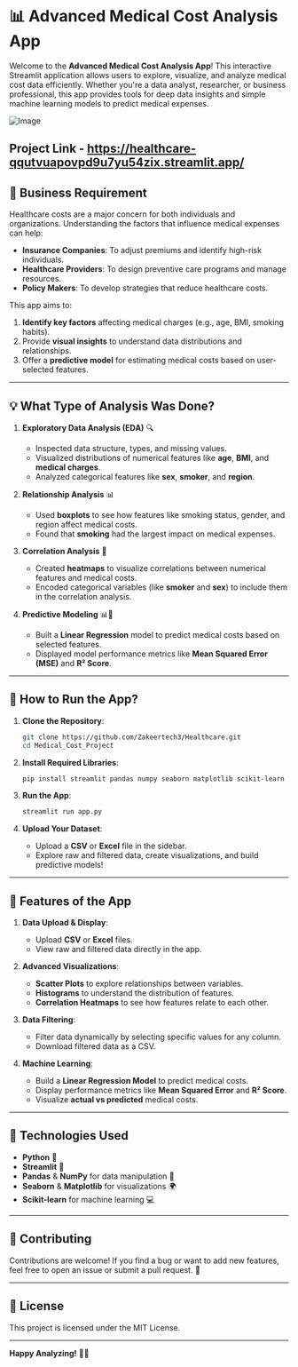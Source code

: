 # 📊 Advanced Medical Cost Analysis App

Welcome to the **Advanced Medical Cost Analysis App**! This interactive Streamlit application allows users to explore, visualize, and analyze medical cost data efficiently. Whether you're a data analyst, researcher, or business professional, this app provides tools for deep data insights and simple machine learning models to predict medical expenses.


![Image](https://github.com/user-attachments/assets/3b30739b-80b3-4b39-8ed6-80adfa5fc1dc)

Project Link - https://healthcare-qqutvuapovpd9u7yu54zix.streamlit.app/
---

## 💼 **Business Requirement**

Healthcare costs are a major concern for both individuals and organizations. Understanding the factors that influence medical expenses can help:

- **Insurance Companies**: To adjust premiums and identify high-risk individuals.
- **Healthcare Providers**: To design preventive care programs and manage resources.
- **Policy Makers**: To develop strategies that reduce healthcare costs.

This app aims to:
1. **Identify key factors** affecting medical charges (e.g., age, BMI, smoking habits).
2. Provide **visual insights** to understand data distributions and relationships.
3. Offer a **predictive model** for estimating medical costs based on user-selected features.

---

## 💡 **What Type of Analysis Was Done?**

1. **Exploratory Data Analysis (EDA)** 🔍
   - Inspected data structure, types, and missing values.
   - Visualized distributions of numerical features like **age**, **BMI**, and **medical charges**.
   - Analyzed categorical features like **sex**, **smoker**, and **region**.

2. **Relationship Analysis** 📊
   - Used **boxplots** to see how features like smoking status, gender, and region affect medical costs.
   - Found that **smoking** had the largest impact on medical expenses.

3. **Correlation Analysis** 🔄
   - Created **heatmaps** to visualize correlations between numerical features and medical costs.
   - Encoded categorical variables (like **smoker** and **sex**) to include them in the correlation analysis.

4. **Predictive Modeling** 📊🔢
   - Built a **Linear Regression** model to predict medical costs based on selected features.
   - Displayed model performance metrics like **Mean Squared Error (MSE)** and **R² Score**.

---

## 🔧 **How to Run the App?**

1. **Clone the Repository**:
   ```bash
   git clone https://github.com/Zakeertech3/Healthcare.git
   cd Medical_Cost_Project
   ```

2. **Install Required Libraries**:
   ```bash
   pip install streamlit pandas numpy seaborn matplotlib scikit-learn
   ```

3. **Run the App**:
   ```bash
   streamlit run app.py
   ```

4. **Upload Your Dataset**:
   - Upload a **CSV** or **Excel** file in the sidebar.
   - Explore raw and filtered data, create visualizations, and build predictive models!

---

## 📑 **Features of the App**

1. **Data Upload & Display**:
   - Upload **CSV** or **Excel** files.
   - View raw and filtered data directly in the app.

2. **Advanced Visualizations**:
   - **Scatter Plots** to explore relationships between variables.
   - **Histograms** to understand the distribution of features.
   - **Correlation Heatmaps** to see how features relate to each other.

3. **Data Filtering**:
   - Filter data dynamically by selecting specific values for any column.
   - Download filtered data as a CSV.

4. **Machine Learning**:
   - Build a **Linear Regression Model** to predict medical costs.
   - Display performance metrics like **Mean Squared Error** and **R² Score**.
   - Visualize **actual vs predicted** medical costs.

---

## 📅 **Technologies Used**

- **Python** 🔬
- **Streamlit** 🔄
- **Pandas** & **NumPy** for data manipulation 📂
- **Seaborn** & **Matplotlib** for visualizations 🌍
- **Scikit-learn** for machine learning 💻

---

## 🌟 **Contributing**

Contributions are welcome! If you find a bug or want to add new features, feel free to open an issue or submit a pull request. 🚀

---

## 💎 **License**

This project is licensed under the MIT License.

---

**Happy Analyzing!** 🎉🚀
